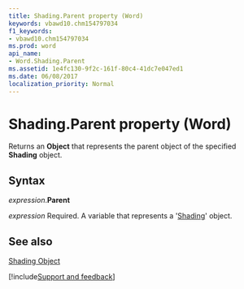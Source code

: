 ```yaml
---
title: Shading.Parent property (Word)
keywords: vbawd10.chm154797034
f1_keywords:
- vbawd10.chm154797034
ms.prod: word
api_name:
- Word.Shading.Parent
ms.assetid: 1e4fc130-9f2c-161f-80c4-41dc7e047ed1
ms.date: 06/08/2017
localization_priority: Normal
---
```



# Shading.Parent property (Word)

Returns an  **Object** that represents the parent object of the specified **Shading** object.


## Syntax

_expression_.**Parent**

_expression_ Required. A variable that represents a '[Shading](Word.Shading.md)' object.


## See also


[Shading Object](Word.Shading.md)

[!include[Support and feedback](~/includes/feedback-boilerplate.md)]